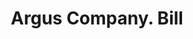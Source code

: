 ---
doi: 10.7916/D8B86M69
date_other: '1880'
date_other_textual: '1880'
form: printed ephemera
genre:
- Invoices
name:
- Argus Company
object_in_context_url: https://biggert.cul.columbia.edu/items/view/ave_biggert_00825
subject_hierarchical_geographic:
- Albany, New York, United States
subject_name:
- Argus Company
title: Argus Company. Bill
sort_title: Argus Company. Bill
call_number: ave_biggert_00825
coordinates:
- 42.652499999999996,-73.75722222222223
pid: ave_biggert_00825
identifiers: ave_biggert_00825
thumbnail: false
permalink: /biggert/ave_biggert_00825/
layout: iiif-image-page
---